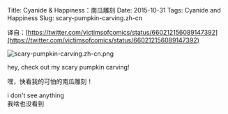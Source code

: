 Title: Cyanide & Happiness：南瓜雕刻
Date: 2015-10-31
Tags: Cyanide and Happiness
Slug: scary-pumpkin-carving.zh-cn

译自：[https://twitter.com/victimsofcomics/status/660212156089147392](https://twitter.com/victimsofcomics/status/660212156089147392)


![scary-pumpkin-carving.zh-cn.png](/static/images/comics/scary-pumpkin-carving.zh-cn.png)




hey, check out 
my scary pumpkin carving!       

嘿，快看我的可怕的南瓜雕刻！



i don't see anything        
我啥也没看到